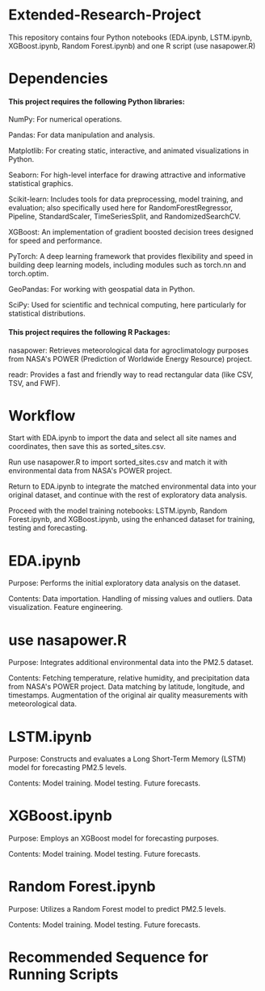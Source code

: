 # Extended-Research-Project

This repository contains four Python notebooks (EDA.ipynb, LSTM.ipynb, XGBoost.ipynb, Random Forest.ipynb) and one R script (use nasapower.R)

# Dependencies
#### This project requires the following Python libraries:

NumPy: For numerical operations.

Pandas: For data manipulation and analysis.

Matplotlib: For creating static, interactive, and animated visualizations in Python.

Seaborn: For high-level interface for drawing attractive and informative statistical graphics.

Scikit-learn: Includes tools for data preprocessing, model training, and evaluation; also specifically used here for RandomForestRegressor, Pipeline, StandardScaler, TimeSeriesSplit, and RandomizedSearchCV.

XGBoost: An implementation of gradient boosted decision trees designed for speed and performance.

PyTorch: A deep learning framework that provides flexibility and speed in building deep learning models, including modules such as torch.nn and torch.optim.

GeoPandas: For working with geospatial data in Python.

SciPy: Used for scientific and technical computing, here particularly for statistical distributions.

#### This project requires the following R Packages:

nasapower: Retrieves meteorological data for agroclimatology purposes from NASA's POWER (Prediction of Worldwide Energy Resource) project.

readr: Provides a fast and friendly way to read rectangular data (like CSV, TSV, and FWF).

# Workflow

Start with EDA.ipynb to import the data and select all site names and coordinates, then save this as sorted_sites.csv.

Run use nasapower.R to import sorted_sites.csv and match it with environmental data from NASA's POWER project.

Return to EDA.ipynb to integrate the matched environmental data into your original dataset, and continue with the rest of exploratory data analysis.

Proceed with the model training notebooks: LSTM.ipynb, Random Forest.ipynb, and XGBoost.ipynb, using the enhanced dataset for training, testing and forecasting.

# EDA.ipynb
Purpose: Performs the initial exploratory data analysis on the dataset.  

Contents: Data importation. Handling of missing values and outliers. Data visualization. Feature engineering.

# use nasapower.R
Purpose: Integrates additional environmental data into the PM2.5 dataset.

Contents: Fetching temperature, relative humidity, and precipitation data from NASA's POWER project.
          Data matching by latitude, longitude, and timestamps.
          Augmentation of the original air quality measurements with meteorological data.

# LSTM.ipynb
Purpose: Constructs and evaluates a Long Short-Term Memory (LSTM) model for forecasting PM2.5 levels.

Contents: Model training. Model testing. Future forecasts.

# XGBoost.ipynb
Purpose: Employs an XGBoost model for forecasting purposes.

Contents: Model training. Model testing. Future forecasts.

# Random Forest.ipynb
Purpose: Utilizes a Random Forest model to predict PM2.5 levels.

Contents: Model training. Model testing. Future forecasts.

# Recommended Sequence for Running Scripts

